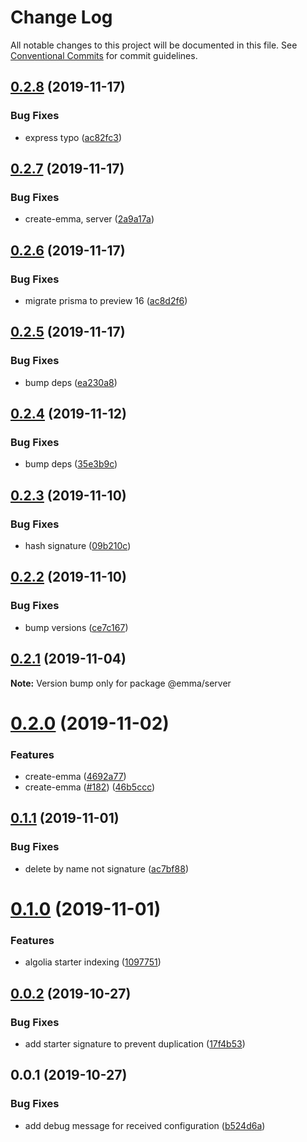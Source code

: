 # Change Log

All notable changes to this project will be documented in this file.
See [Conventional Commits](https://conventionalcommits.org) for commit guidelines.

## [0.2.8](https://github.com/maticzav/emma-cli/compare/@emma/server@0.2.7...@emma/server@0.2.8) (2019-11-17)


### Bug Fixes

* express typo ([ac82fc3](https://github.com/maticzav/emma-cli/commit/ac82fc33d2e1c230200d7a34b751254876748fec))





## [0.2.7](https://github.com/maticzav/emma-cli/compare/@emma/server@0.2.6...@emma/server@0.2.7) (2019-11-17)


### Bug Fixes

* create-emma, server ([2a9a17a](https://github.com/maticzav/emma-cli/commit/2a9a17ad88b1271ca76b8a024ddcbc589cd09f63))





## [0.2.6](https://github.com/maticzav/emma-cli/compare/@emma/server@0.2.5...@emma/server@0.2.6) (2019-11-17)


### Bug Fixes

* migrate prisma to preview 16 ([ac8d2f6](https://github.com/maticzav/emma-cli/commit/ac8d2f695884f193d745c585ca727b287474d292))





## [0.2.5](https://github.com/maticzav/emma-cli/compare/@emma/server@0.2.4...@emma/server@0.2.5) (2019-11-17)


### Bug Fixes

* bump deps ([ea230a8](https://github.com/maticzav/emma-cli/commit/ea230a8b143694c2a02e7c913a08ca1b5d18e1a7))





## [0.2.4](https://github.com/maticzav/emma-cli/compare/@emma/server@0.2.3...@emma/server@0.2.4) (2019-11-12)


### Bug Fixes

* bump deps ([35e3b9c](https://github.com/maticzav/emma-cli/commit/35e3b9cd8b6fdc6bf532161ae9e5eb031f0e60e0))





## [0.2.3](https://github.com/maticzav/emma-cli/compare/@emma/server@0.2.2...@emma/server@0.2.3) (2019-11-10)


### Bug Fixes

* hash signature ([09b210c](https://github.com/maticzav/emma-cli/commit/09b210c581be16c982c2ac6588573f00cbe112dd))





## [0.2.2](https://github.com/maticzav/emma-cli/compare/@emma/server@0.2.1...@emma/server@0.2.2) (2019-11-10)


### Bug Fixes

* bump versions ([ce7c167](https://github.com/maticzav/emma-cli/commit/ce7c167e67af76fa4b558f2bd91fcf16633be1cf))





## [0.2.1](https://github.com/maticzav/emma-cli/compare/@emma/server@0.2.0...@emma/server@0.2.1) (2019-11-04)

**Note:** Version bump only for package @emma/server





# [0.2.0](https://github.com/maticzav/emma-cli/compare/@emma/server@0.1.1...@emma/server@0.2.0) (2019-11-02)


### Features

* create-emma ([4692a77](https://github.com/maticzav/emma-cli/commit/4692a77c6d73e5d5d465d67c362012adb9b9bedd))
* create-emma ([#182](https://github.com/maticzav/emma-cli/issues/182)) ([46b5ccc](https://github.com/maticzav/emma-cli/commit/46b5cccaa6cd812f637b13ca5b7078fdb019af9c))





## [0.1.1](https://github.com/maticzav/emma-cli/compare/@emma/server@0.1.0...@emma/server@0.1.1) (2019-11-01)


### Bug Fixes

* delete by name not signature ([ac7bf88](https://github.com/maticzav/emma-cli/commit/ac7bf8811cc5767542c87cf3988c9f2ed1f74448))





# [0.1.0](https://github.com/maticzav/emma-cli/compare/@emma/server@0.0.2...@emma/server@0.1.0) (2019-11-01)


### Features

* algolia starter indexing ([1097751](https://github.com/maticzav/emma-cli/commit/1097751cf0e97bb59dc47dccaf84e9dc8107a871))





## [0.0.2](https://github.com/maticzav/emma-cli/compare/@emma/server@0.0.1...@emma/server@0.0.2) (2019-10-27)


### Bug Fixes

* add starter signature to prevent duplication ([17f4b53](https://github.com/maticzav/emma-cli/commit/17f4b537e8d37eb45a654cbfea0c610758836769))





## 0.0.1 (2019-10-27)


### Bug Fixes

* add debug message for received configuration ([b524d6a](https://github.com/maticzav/emma-cli/commit/b524d6ad2798a53dd8298eb24b3fed5e94dc5b35))
